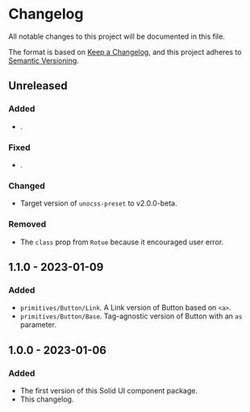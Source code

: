 # Changelog

All notable changes to this project will be documented in this file.

The format is based on [Keep a Changelog](https://keepachangelog.com/en/1.0.0/),
and this project adheres to [Semantic Versioning](https://semver.org/spec/v2.0.0.html).

## Unreleased

### Added

- .

### Fixed

- .

### Changed

- Target version of `unocss-preset` to v2.0.0-beta.

### Removed

- The `class` prop from `Rotue` because it encouraged user error.

## 1.1.0 - 2023-01-09

### Added

- `primitives/Button/Link`. A Link version of Button based on `<a>`.
- `primitives/Button/Base`. Tag-agnostic version of Button with an `as` parameter.

## 1.0.0 - 2023-01-06

### Added

- The first version of this Solid UI component package.
- This changelog.
